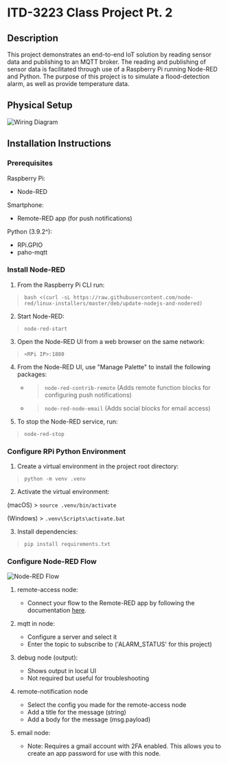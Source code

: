 # ITD-3223 Class Project Pt. 2

## Description

This project demonstrates an end-to-end IoT solution by reading sensor data and publishing to an MQTT broker.
The reading and publishing of sensor data is facilitated through use of a Raspberry Pi running Node-RED and Python.
The purpose of this project is to simulate a flood-detection alarm, as well as provide temperature data.

## Physical Setup

![Wiring Diagram](https://awilmes-github-artifacts.s3.amazonaws.com/itd-3223-class-proj-part-2/class_proj_part2.drawio.png "RPi GPIO Wiring Diagram")

## Installation Instructions

### **Prerequisites**

Raspberry Pi:
- Node-RED

Smartphone:
- Remote-RED app (for push notifications)

Python (3.9.2^):
- RPi.GPIO
- paho-mqtt

### **Install Node-RED**

1. From the Raspberry Pi CLI run:

> `bash <(curl -sL https://raw.githubusercontent.com/node-red/linux-installers/master/deb/update-nodejs-and-nodered)`

2. Start Node-RED:

> `node-red-start`

3. Open the Node-RED UI from a web browser on the same network:

> `<RPi IP>:1880`

4. From the Node-RED UI, use "Manage Palette" to install the following packages:
    - > `node-red-contrib-remote` (Adds remote function blocks for configuring push notifications)
    - > `node-red-node-email` (Adds social blocks for email access)

4. To stop the Node-RED service, run:

> `node-red-stop`

### **Configure RPi Python Environment**

1. Create a virtual environment in the project root directory:

> `python -m venv .venv`

2. Activate the virtual environment:

(macOS) > `source .venv/bin/activate`

(Windows) > `.venv\Scripts\activate.bat`

3. Install dependencies:

> `pip install requirements.txt`

### **Configure Node-RED Flow**

![Node-RED Flow](https://awilmes-github-artifacts.s3.amazonaws.com/itd-3223-class-proj-part-2/node-red-flow.png "Node-RED Flow")

1. remote-access node:
    - Connect your flow to the Remote-RED app by following the documentation [here](https://www.remote-red.com/en/help/).

2. mqtt in node:
    - Configure a server and select it
    - Enter the topic to subscribe to ('ALARM_STATUS' for this project)

3. debug node (output):
    - Shows output in local UI
    - Not required but useful for troubleshooting

4. remote-notification node
    - Select the config you made for the remote-access node
    - Add a title for the message (string)
    - Add a body for the message (msg.payload)

5. email node:
    - Note: Requires a gmail account with 2FA enabled. This allows you to create an app password for use with this node.

